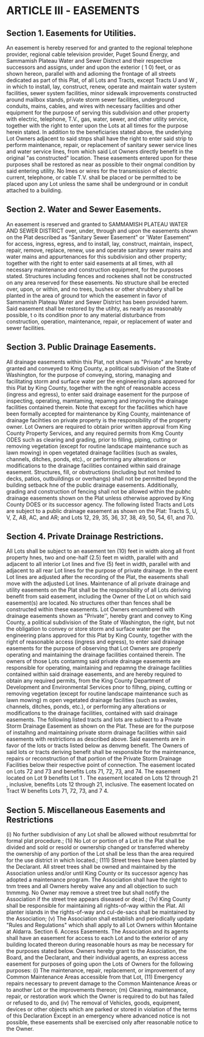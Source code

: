 # ARTICLE Ill - EASEMENTS

## Section 1. Easements for Utilities.

An easement is hereby reserved for and
granted to the regional telephone provider, regional cable television provider, Puget Sound
Energy, and Sammamish Plateau Water and Sewer Distnct and their respective successors
and assigns, under and upon the exterior ( 1 0) feet, or as shown hereon, parallel with and
adioming the frontage of all streets dedicated as part of this Plat, of all Lots and Tracts,
except Tracts U and W , in which to install, lay, construct, renew, operate and maintain water
system facilities, sewer system facilities, minor sidewalk improvements constructed around
mailbox stands, private storm sewer facilities, underground conduits, mains, cables, and
wires with necessary facilities and other equipment for the purpose of serving this
subdivision and other property with electric, telephone, T.V., gas, water, sewer, and other
utility service, together with the right to enter upon the Lots at all times for the purpose herein
stated. In addition to the beneficiaries stated above, the underlying Lot Owners adjacent to
said stnps shall have the right to enter said strip to perform maintenance, repair, or
replacement of sanitary sewer service lines and water service lines, from which said Lot
Owners directly benefit in the original "as constructed" location. These easements entered
upon for these purposes shall be restored as near as possible to their ongmal condition by
said entering utility. No Imes or wires for the transmission of electric current, telephone, or
cable T.V. shall be placed or be permitted to be placed upon any Lot unless the same shall
be underground or in conduit attached to a building.

## Section 2. Water and Sewer Easements.

An easement is reserved and granted
to SAMMAMISH PLATEAU WATER AND SEWER DISTRICT over, under, through and upon
the easements shown on the Plat described as "Sanitary Sewer Easement" or 'Water
Easement" for access, ingress, egress, and to install, lay, construct, maintain, inspect,
repair, remove, replace, renew, use and operate sanitary sewer mains and water mains and
appurtenances for this subdivision and other property; together with the right to enter said
easements at all times, with all necessary maintenance and construction equipment, for the
purposes stated. Structures including fences and rockenes shall not be constructed on any
area reserved for these easements. No structure shall be erected over, upon, or within, and
no trees, bushes or other shrubbery shall be planted in the area of ground tor which the
easement in favor of Sammamish Plateau Water and Sewer District has been provided
harem. Said easement shall be restored by the utihty, as nearly as reasonably possible, t o
its condition pnor to any material disturbance from construction, operation, maintenance,
repair, or replacement of water and sewer facilities.

## Section 3. Public Drainage Easements.

All drainage easements within this
Plat, not shown as "Private" are hereby granted and conveyed to Kmg County, a political
subdivision of the State of Washington, for the purpose of conveying, storing, managing and
facilitating storm and surface water per the engineering plans approved for this Plat by King
County, together with the nght of reasonable access (ingress and egress), to enter said
drainage easement for the purpose of inspecting, operating, mamtaming, repamng and
improving the drainage facilities contained therein. Note that except for the facilities which
have been formally accepted for maintenance by King County, maintenance of drainage
facihties on private property is the responsibility of the property owner.
Lot Owners are required to obtain prior written approval from King County Property Services,
and any required permits from Kmg County ODES such as clearing and grading, prior to
filling, piping, cutting or removing vegetation (except for routine landscape maintenance such
as lawn mowing) in open vegetated drainage facilities (such as swales, channels, ditches,
ponds, etc)., or performing any alterations or modifications to the drainage facilities
contained within said drainage easement.
Structures, fill, or obstructions (including but not hmited to decks, patios, outbuildings or
overhangs) shall not be permitted beyond the building setback hne of the public drainage
easements. Additionally, grading and construction of fencing shall not be allowed within the
pubhc drainage easements shown on the Plat unless otherwise approved by King County
DOES or its successor agency.
The following listed Tracts and Lots are subject to a public drainage easement as shown on
the Plat: Tracts S, U, V, Z, AB, AC, and AR; and Lots 12, 29, 35, 36, 37, 38, 49, 50, 54, 61,
and 70.

## Section 4. Private Drainage Restrictions.

All Lots shall be subject to an
easement ten (10) feet in width along all front property hnes, two and one-half (2.5) feet m
width, parallel with and adjacent to all interior Lot lines and five (5) feet in width, parallel with
and adjacent to all rear Lot lines for the purpose of private drainage. In the event Lot lines
are adjusted after the recording of the Plat, the easements shall move with the adjusted Lot
lines. Maintenance of all private drainage and utility easements on the Plat shall be the
responsibility of all Lots deriving benefit from said easement, including the Owner of the Lot
on which said easement(s) are located. No structures other than fences shall be
constructed within these easements.
Lot Owners encumbered with drainage easements shown as "Private'', hereby grant and
convey to King County, a political subdivision of the State of Washington, the right, but not
the obligation to convey or store storm and surface water per the engineering plans
approved for this Plat by King County, together with the right of reasonable access (ingress
and egress), to enter said drainage easements for the purpose of observing that Lot Owners
are properly operating and maintaining the drainage facilities contained therein.
The owners of those Lots contammg said private drainage easements are responsible for
operating, maintaining and repamng the drainage facilities contained within said drainage
easements, and are hereby required to obtain any required permits, from the King County
Department of Development and Environmental Services pnor to filhng, piping, cutting or
removing vegetation (except for routine landscape maintenance such as lawn mowing) m
open vegetated drainage facilities (such as swales, channels, ditches, ponds, etc.), or
performing any alterations or modificatlons to the drainage facilities, contained with said
drainage easements.
The following listed tracts and lots are subiect to a Pnvate Storm Drainage Easement as
shown on the Plat. These are for the purpose of instalhng and maintaining private storm
drainage facilities within said easements with restrictions as described above. Said
easements are in favor of the lots or tracts listed below as denvmg benefit. The Owners of
said lots or tracts deriving benefit shall be responsible for the maintenance, repairs or
reconstruction of that portion of the Private Storm Drainage Facilities below their respective
point of connection.
The easement located on Lots 72 and 73 and benefits Lots 71, 72, 73, and 74. The
easement located on Lot 9 benefits Lot 1 . The easement located on Lots 12 through 21 ,
inclusive, benefits Lots 12 through 21, inclusive. The easement located on Tract W benefits
Lots 71, 72, 73, and 7 4.

## Section 5. Miscellaneous Easements and Restrictions

(i) No further subdivision of any Lot shall be allowed without resubmrttal for
formal plat procedure.;
(1i) No Lot or portion of a Lot in the Plat shall be divided and sold or resold or
ownership changed or transferred whereby the ownership of any portion of
the Lot shall be less than the area required for the use district in which
located.;
(111) Street trees have been planted by the Declarant. All street trees shall be
owned and maintained by the Association unless and/or until King County or
its successor agency has adopted a maintenance program. The Association
shall have the right to tnm trees and all Owners hereby waive any and all
objection to such tnmmmg. No Owner may remove a street tree but shall
notify the Association if the street tree appears diseased or dead.;
(1v) King County shall be responsible for maintaining all rights-of-way within the
Plat. All planter islands in the rights-of-way and cul-de-sacs shall be
maintained by the Association;
(v) The Association shall establish and periodically update "Rules and
Regulations" which shall apply to all Lot Owners within Montaine at Aldarra.
Section 6. Access Easements. The Association and its agents shall have an
easement for access to each Lot and to the exterior of any building located thereon during
reasonable hours as may be necessary for the purposes stated below. Owners hereby grant
to the Association, the Board, and the Declarant, and their individual agents, an express
access easement for purposes of going upon the Lots of Owners for the following purposes:
(i) The maintenance, repair, replacement, or improvement of any Common
Maintenance Areas accessible from that Lot,
(11) Emergency repairs necessary to prevent damage to the Common
Maintenance Areas or to another Lot or the improvements thereon;
(m) Cleaning, maintenance, repair, or restoration work which the Owner is
required to do but has failed or refused to do, and
(iv) The removal of Vehicles, goods, equipment, devices or other objects which
are parked or stored in violation of the terms of this Declaration
Except in an emergency where advanced notice is not possible, these easements shall be
exercised only after reasonable notice to the Owner.
